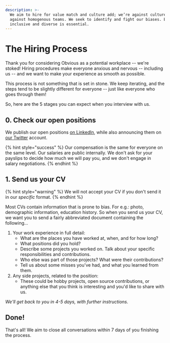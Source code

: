 ```yaml
---
description: >-
  We aim to hire for value match and culture add; we’re against culture fit,
  against homogenous teams. We seek to identify and fight our biases. Being
  inclusive and diverse is essential.
---
```


# The Hiring Process

Thank you for considering Obvious as a potential workplace -- we're stoked! Hiring procedures make everyone anxious and nervous -- including us -- and we want to make your experience as smooth as possible. 

This process is not something that is set in stone. We keep iterating, and the steps tend to be slightly different for everyone -- just like everyone who goes through them!

So, here are the 5 stages you can expect when you interview with us.

## 0. Check our open positions

We publish our open positions [on LinkedIn](https://www.linkedin.com/company/obvious-hq), while also announcing them on [our Twitter](https://twitter.com/obvious_in/) account. 

{% hint style="success" %}
Our compensation is the same for everyone on the same level. Our salaries are public internally. We don't ask for your payslips to decide how much we will pay you, and we don't engage in salary negotiations.
{% endhint %}

## 1. Send us your CV

{% hint style="warning" %}
We will not accept your CV if you don't send it in our _specific_ format.
{% endhint %}

Most CVs contain information that is prone to bias. For e.g.: photo, demographic information, education history. So when you send us your CV, we want you to send a fairly abbreviated document containing the following... 

1. Your work experience in full detail:
   * What are the places you have worked at, when, and for how long?
   * What positions did you hold? 
   * Describe some projects you worked on. Talk about your specific responsibilities and contributions. 
   * Who else was part of those projects? What were their contributions?
   * Tell us about some misses you've had, and what you learned from them.
2. Any side projects, related to the position:
   * These could be hobby projects, open source contributions, or anything else that you think is interesting and you'd like to share with us.

_We'll get back to you in 4-5 days, with further instructions._

## Done!

That's all! We aim to close all conversations within 7 days of you finishing the process.


